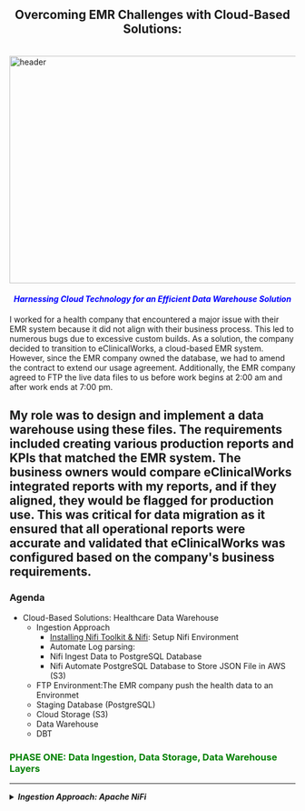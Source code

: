 <!-- ABOUT THE PROJECT -->

<!-- Still working on the project -->

## <center>Overcoming EMR Challenges with Cloud-Based Solutions:</center>
<br>
<img src="images/main2.png" alt="header" style="width: 900px; height: 400px;"><br>

#### <font color="blue"><em><center>Harnessing Cloud Technology for an Efficient Data Warehouse Solution</em></center></font>
I worked for a health company that encountered a major issue with their EMR system because it did not align with their business process. This led to numerous bugs due to excessive custom builds. As a solution, the company decided to transition to eClinicalWorks, a cloud-based EMR system. However, since the EMR company owned the database, we had to amend the contract to extend our usage agreement. Additionally, the EMR company agreed to FTP the live data files to us before work begins at 2:00 am and after work ends at 7:00 pm.

My role was to design and implement a data warehouse using these files. The requirements included creating various production reports and KPIs that matched the EMR system. The business owners would compare eClinicalWorks integrated reports with my reports, and if they aligned, they would be flagged for production use. This was critical for data migration as it ensured that all operational reports were accurate and validated that eClinicalWorks was configured based on the company's business requirements.
---------------------------------------------------------------------------------------------------------------------
### Agenda

- Cloud-Based Solutions: Healthcare Data Warehouse
  - Ingestion Approach
    - [Installing Nifi Toolkit & Nifi](https://nifi.apache.org/docs/nifi-docs/html/getting-started.html): Setup Nifi Environment
    - Automate Log parsing:
    - Nifi Ingest Data to PostgreSQL Database
    - Nifi Automate PostgreSQL Database to Store JSON File in AWS (S3)
  - FTP Environment:The EMR company push the health data to an Environmet 
  - Staging Database (PostgreSQL)
  - Cloud Storage (S3)
  - Data Warehouse 
  - DBT 
### <font color="green">PHASE ONE: Data Ingestion, Data Storage, Data Warehouse Layers</font>
---------------------------------------------------------------------------------------------------------------------

<details>
  <summary><strong><em>Ingestion Approach: Apache NiFi</em></strong></summary>

The ingestion process involves automating data movement across systems using Apache NiFi. In real-time, the data is loaded into a local database (PostgreSQL) before being pushed to the cloud storage environment (AWS S3).

#### Table of Contents
- [NIFI](http:/localhost:8443/nifi/): Setup Nifi Environment
  - [Installing Nifi Toolkit & Nifi](http:/localhost:8443/nifi/)
  - Automate Log parsing:
    - INFO
    - DEBUG
    - WARN
    - ERROR
  - FTP Environment: The EMR company pushes the health data to an environment 
      - JSON FILE: File (FTP Location) configuration
      - Upload Files
  - Staging Database (PostgreSQL): Ingest files into the database, temporary storage location for data cleansing, validation, and transformation processes
    - parameter-context
      - JSON FILE: Database configuration
    - postgresql
      - Create Tables
      - Load Data 
    - Cloud Storage (S3): Store processed and transformed files
        - Parameter-Context
          - JSON FILE: File configuration
        - AWS (S3)
        - Identity and Access Management (IAM)
        - Access Keys
        - Bucket
        - Folder
        - Load JSON Files

<details>
<summary>
    
##### 1) [NIFI](http:/localhost:8443/nifi/): Setup Nifi Environment
</summary>

- Setup Nifi Environment (I am using a MAC)
  - Open Terminal
  - Move to the following folder: `cd /opt`
- Installing Nifi Toolkit: You can download the Apache Nifi [here](https://nifi.apache.org/download.html) or follow these steps:
  - Create the following variables:
    - `export version='1.22.0'`
    - `export nifi_registry_port='18443'` (I am keeping the illustration simple. However, install registry, prod, dev stg is recommended)
    - `export nifi_prd_port='8443'`
  - Download Nifi Toolkit: I am using a MAC, and my environment location is `cd/opt`
    - `wget https://dlcdn.apache.org/nifi/${version}/nifi-toolkit-${version}-bin.zip cd /opt`
    - `unzip nifi-toolkit-${version}-bin.zip -d /opt/nifi-toolkit && cd /opt/nifi-toolkit/nifi-toolkit-${version} && mv * .. && cd .. && rm -rf nifi-toolkit-${version}`
  - Configuration Files
  
    Using the variables created above to configure Loop
    ----------------------------------------------------
    
    ```shell
    prop_replace () {
      target_file=${3:-${nifi_props_file}}
      echo 'replacing target file ' ${target_file}
      sed -i -e "s|^$1=.*$|$1=$2|" ${target_file}
    }

    mkdir -p /opt/nifi-toolkit/nifi-envs
    cp /opt/nifi-toolkit/conf/cli.properties.example /opt/nifi-toolkit/nifi-envs/nifi-PRD
    prop_replace baseUrl http://localhost:${nifi_prd_port} /opt/nifi-toolkit/nifi-envs/nifi-PRD
    cp /opt/nifi-toolkit/conf/cli.properties.example /opt/nifi-toolkit/nifi-envs/registry-PRD
    prop_replace baseUrl http://localhost:${nifi_registry_port} /opt/nifi-toolkit/nifi-envs/registry-PRD
    ```
    
    ### NIFI CLI STEPS:
    
    <strong>The config files have the following properties</strong>
    -----------------------------------------------------------------------------
    
    - Configure this nifi-PRD
      - Type the following: `cd /opt/nifi-toolkit/nifi-envs`
      - Add the following to `baseUrl`: `baseUrl=http://localhost:8443` 
    - Type the following and enter Nifi Toolkit env: `/opt/nifi-toolkit/bin/cli.sh`
    - Show Session Keys: `session keys`
    - Add session: `session set nifi.props /opt/nifi-toolkit/nifi-envs/nifi-DEV`

    <strong>View the Nifi Environment</strong>
    ---------------------------------------------------------------
     
    - Start Nifi: `/opt/nifi-prd/bin/nifi.sh start` 
    - Start Nifi-toolkit: `/opt/nifi-toolkit/bin/cli.sh`                 
    - View current Session: `session show`
    - Find the root PG Id: `nifi get-root-id`
    - List all Process Groups: `nifi pg-list` (it's empty, but will be used in `Files to Postgres Database` section)
    - Find the current user: `nifi current-user`
    - List all available templates: `nifi list-templates` (it's empty, haven't added any template as yet)

     <strong>Below is a basic view of the Nifi Environment</strong>
    ---------------------------------------------------------------
     
    <img src="images/fileconfig.png" alt="header" style="width: 1000px; height: 700px;"><br> 

</details>


<details>
<summary>
  
##### 2) [NIFI](http:/localhost:8443/nifi/): Automate Log Parsing
</summary>

<strong> Setup Log Parsing inside NIFI</strong>
---------------------------------------------------------------

- Log file location: `/opt/nifi-prd/logs` we can view the log files `nifi-app.log`
- Start Nifi: `/opt/nifi-prd/bin/nifi.sh start` 
- Start Nifi-toolkit: `/opt/nifi-toolkit/bin/cli.sh`
- Go to your Nifi web location: `http:/localhost:8443/nifi/`
    - Drag the Process Group icon onto the plane and name it `Healthcare Data Process`, then double click to open another plane
    - Drag another `Process Group` and name it `LOGS`

<strong> Create the Log Flow in Nifi</strong>
---------------------------------------------------------------

- Drag the `Processor` onto the plane and type `TailFile`, and set the Relationship to success
- Open the TailFile Configure page and click on `SETTINGS` and then click on `Bulletin Level`
    - This will mirror the flow based on the `Bulletin Level`. Then click on `PROPERTIES`
    - In the `Property` column, choose `Tailing mode` with the value `Single file`. In the `File(s) to Tail` column, add the log path
    - **Log file Path**: `/opt/nifi-prd/logs/nifi-app.log`<br><br>

    - TailFile Configure Processor: `Bulletin Level`
    ------------------------------------------
    <img src="images/Bulletin.png" alt="header" style="width: 700px; height: 400px;"> <br>

    - TailFile Configure Processor: `PROPERTIES`
    ------------------------------------------
    <img src="images/TailFile.png" alt="header" style="width: 700px; height: 500px;"> <br>

    - Connect `TailFile` RELATIONSHIPS to Success `SplitText`
    - Configure Processor for `SplitText`: Line Split Count `1` to split the `Bulletin Level type`
        - **Header Line Count**: `0`
        - **Removing Trailing Newlines**: `True`
    - Connect `SplitText` RELATIONSHIPS to Success `RouteOnContent` and Terminate: `failure` and `original`
    - Configure Processor for `RouteOnContent`
        - **Match Requirement**: `content must contain match`
        - **Character Set**: `UTF`
        - **Content Buffer Size**: `1 MB`
        - Click on `+` and manually add the following:
            - DEBUG: connect to LongAttribute
            - ERROR: connect to `ExtractGrok`
            - INFO: connect to LongAttribute
            - WARN: connect to LongAttribute
            - See Below <br>
                <img src="images/AddBulltin.png" alt="header" style="width: 600px; height: 400px;"> <br>
    - Connect `RouteOnContent` RELATIONSHIPS to Success `ExtractGrok` and Terminate: `unmatched`
    - Configure Processor for `ExtractGrok`
        - **Grok Expression**: `%{TIMESTAMP_ISO8601:timestamp} %{LOGLEVEL:level} \[%{DATA:thread}\] %{DATA:class} %{GREEDYDATA:message}`
        - **Character Set**: `flowfile-attribute`

    - If you have a `Slack` account, connect `RouteOnContent` RELATIONSHIPS to Success `PutSlack`
    - Configure Processor for `RouteOnContent`
        - **Webhook URL**: `Sensitive value set`
        - **Webhook Text**: ` An Error occurred at ${grok.timestamp} with Service ${grok.thread}. Error msg ${grok.message}`
        - Channel: <Your Slack Channel>

    NIFI: LOG DATA FLOW
    ------------------------------------------
    <img src="images/logfile.png" alt="header" style="width: 700px; height: 500px;"> <br>   
            
 
</details>

  <details>
<summary>
  
 ##### 3) [NIFI](http:/localhost:8443/nifi/): Push Files to PostgreSQL Database
</summary>
    
- Incorporating a staging database may seem unnecessary since the files are already standardized. However, there are several benefits to consider. Firstly, it provides cost-effectiveness. Utilizing the cloud for repeated SELECT operations can be expensive. Secondly, the staging database allows for the identification of any unforeseen data issues and enables additional data cleansing and standardization processes. The ultimate goal is to minimize the number of updates and inserts into Snowflake, ensuring optimal efficiency.
- **FTP LOCATION**: I used a Python script to create a `timestamp` and `increment count` for each file.
  - **Python Script**: [Script](code): I also implemented `Slack` to notify me when the file reaches `2 AM before work and 7 PM`
  - To integrate the Incoming `Webhooks` feature into the code, you'll need to make the following modifications:
    1. Install the slack_sdk library if you haven't already: `pip install slack_sdk`
    2. Import the necessary modules: `from slack_sdk import WebClient`, `from slack_sdk.errors import SlackApiError`
    3. Set up the Slack webhook URL: `slack_webhook_url = 'YOUR_SLACK_WEBHOOK_URL'`: Click here to view the script [Script](code)

- Automate configuration file within parameter-context 
    - **Create two folders**: Process-Nifi and parameter_context
    - /opt/nifi-toolkit/nifi-envs/`Process-Nifi/parameter_context` and add the files [`postgres-config.json`](parameter-context) to the folder
    - **Start Nifi-toolkit**: `/opt/nifi-toolkit/bin/cli.sh`
    - **Create the parameter Context for the database**:
    `nifi import-param-context -i /opt/nifi-toolkit/nifi-envs/Excel-NiFi/parameter_context/postgres-config.json' -u http://localhost:8443`
    - **Create the parameter Context for the file Tracker**:
    `nifi import-param-context -i /opt/nifi-toolkit/nifi-envs/Excel-NiFi/parameter_context/excell-healthcare-tracker-config.json' -u http://localhost:8443`
    - **Go to your Nifi web location**: `http:/localhost:8443/nifi/`
    - **Open Nifi**: In the top-right corner, click the icon and click on `Parameter Contexts` to confirm that the above files are loaded
    - **Global Gear**: Click on it and search in the `Process Group Parameter Context` for your loaded files and click apply
        - Drag the Process Group icon onto the plane and name it `Healthcare Data Process`, then double click to open another plane
        - Drag another `Process Group` and name it `File Extraction to Databases`
            - Click the process group `File Extraction to Database` and then Drag the Processor and type `List File`
                - In the ListFile processor, the file configuration should be loaded automatically
                - **Input Directory**: `#{source_directory}`
                - **File Filter**: `#{file_list}`
                - **Entity Tracking Node Identifier**: `${hostname()}`

            - Drag the Processor and type `FetchFile`
                - **File to Fetch**: `${absolute.path}/${filename}`
                - **Move Conflict Strategy**: `Rename`
            
            - Drag the Processor and type `ConvertRecord`: Read CSV files and convert them to `JSON`
                - **Record Reader**: `CSVReader`: we need to configure a `Controller Service Details`, click on `properties`
                    - **Schema Access Strategy**: `Inherit Record Schema`
                    - **Reader Schema**: click on the `+` icon and manually input the schema
                - **Record Writer**: `JsonRecordSetWriter`: we need to configure a `Controller Service Details`, click on `properties`
                    - **Schema Write Strategy**: `Use Schema Name Property`
                    - **Schema Name**: `schema.name`
                    - **Pretty Print JSON**: `true`
                    - **Schema Access Strategy**: `Inherit Record Schema`
            
            - Drag the Processor and type `AttributesToJson`
                - **Include Core Attributes**: `false`
                - **Include Dynamic Attributes**: `true`
                - **Include All Attributes**: `true`
                - **Overwrite Existing Attributes**: `false`
                - **Remove Attributes**: `output.data` 
            - Drag the Processor and type `EvaluateJsonPath`
                - **Attributes to JSON**: `true`
                - **Destination**: `flowfile-content`
                - **Null Value**: `null`
                - **Replacement Value**: `null`
                - **Include Root Group**: `false`
            
            - Drag the Processor and type `PutDatabaseRecord`
                - **PutDatabaseRecord**: we need to configure a `Controller Service Details`, click on `properties`
                    - **Database Connection Pooling Service**: `Database Connection Pooling Service`: Click on `controller service details` and configure it
                        - **Database Connection URL**: `jdbc:postgresql://localhost:5432/postgres`
                        - **Database Driver Class Name**: `org.postgresql.Driver`
                        - **Database Driver Location(s)**: `/opt/nifi-prd/drivers/postgresql-42.3.1.jar`
                        - **Database User**: `admin`
                        - **Database Password**: `admin`
                - **Table Name**: `t_file_info`
                - **Max Rows Per Flow File**: `1`
                - **Statement Type**: `Use Statement Attribute`
                - **Statement Attribute Name**: `dml.type`

                - **PutDatabaseRecord**: `Properties`
                ----------------------------------------
                <img src="images/PutDBRecord.png" alt="header" style="width: 700px; height: 400px;"> <br>  

            - Drag the Processor and type `ReplaceText`
                - **Replacement Strategy**: `Literal Replace`
                - **Search Value**: `insert`
                - **Replacement Value**: `select * from`
                - **Evaluate Repl. Value**: `false`
                - **Replacement Strategy**: `Literal Replace`
                - **Search Value**: `into`
                - **Replacement Value**: ``
                - **Evaluate Repl. Value**: `false`
            - Drag the Processor and type `ExecuteSQL`
                - **Database Connection Pooling Service**: `Database Connection Pooling Service`: Click on `controller service details` and configure it
                - **Table Name**: `t_file_info`
                - **Max Rows Per Flow File**: `1`
                - **Statement Type**: `Use Statement Attribute`
                - **Statement Attribute Name**: `dml.type`
                - **SQL select**: `SELECT * FROM t_file_info`
                
            - Drag the Processor and type `ListDatabaseTables`
                - **DB connection pool**: `Database Connection Pooling Service`: Click on `controller service details` and configure it

        FLOW FILES: Process Group Flow
        ----------------------------------------
        <img src="images/database.png" alt="header" style="width: 1000px; height: 700px;"> <br>

</details>

<details>
<summary>
  
##### 4) [NIFI](http:/localhost:8443/nifi/): Store Processed Files in AWS S3
</summary>

- Drag the Processor and type `PutS3Object`
    - **Access Key**: `AWS Access Key ID`
    - **Secret Key**: `AWS Secret Access Key`
    - **Bucket**: `your-bucket-name`
    - **Folder**: `${file_ftp_source_path}`

AWS S3 CONFIGURATION
----------------------------------------
- **Create a User**:
    - Login to the `AWS Management Console`
    - In the search bar, type `IAM` and click on `IAM (Identity and Access Management)`
    - Click on `Users` from the left-hand menu and then click on `Add User`
    - Enter a name for the user and select `Programmatic access` for the `Access type`
    - Click on `Next: Permissions` and then select `Attach existing policies directly`
    - Search for and select the `AmazonS3FullAccess` policy
    - Click on `Next: Tags` (optional) and then click on `Next: Review`
    - Review the user details and click on `Create user`
    - Take note of the `Access key ID` and `Secret access key` as you will need them in the Nifi configuration

- **Create an S3 Bucket**:
    - Go to the `AWS Management Console`
    - In the search bar, type `S3` and click on `S3`
    - Click on `Create bucket`
    - Enter a unique name for the bucket and choose the region
    - Click on `Next` and leave the rest of the settings as default
    - Click on `Next` and review the bucket settings
    - Click on `Create bucket`

NIFI: AWS S3 CONFIGURATION
----------------------------------------
- Click on the `gear` icon in the top-right corner and select `Controller Settings`
- Click on the `AWS S3` tab
- Enter the `Access Key ID` and `Secret Access Key` of the IAM user created earlier
- Click on `Test AWS S3 Credentials` to verify the connection
- Click on `Apply` and then `OK`

NIFI: S3 PROCESSOR CONFIGURATION
----------------------------------------
- **PutS3Object** Processor: Click on the processor and go to the `Properties` tab
- Enter the `Bucket` name created earlier
- Set the `Folder` property to `${file_ftp_source_path}` (assuming `file_ftp_source_path` is a flowfile attribute that contains the desired folder path)
- Configure any other properties as needed (e.g., access key, secret key, region, etc.)
- Connect the processor to the previous processor in your flow to continue the flow of data

NIFI: S3 PROCESSOR CONFIGURATION
----------------------------------------
- **PutS3Object** Processor: Click on the processor and go to the `Properties` tab
- Enter the `Bucket` name created earlier
- Set the `Folder` property to `${file_ftp_source_path}` (assuming `file_ftp_source_path` is a flowfile attribute that contains the desired folder path)
- Configure any other properties as needed (e.g., access key, secret key, region, etc.)
- Connect the processor to the previous processor in your flow to continue the flow of data

FLOW FILES: Process Group Flow
----------------------------------------
<img src="images/aws-s3.png" alt="header" style="width: 1000px; height: 700px;"> <br>
            
</details>
<br>

### <font color="green">PHASE TWO: Data Validation, Data Cleansing, and Transformation</font>
---------------------------------------------------------------------------------------------------------------------

<details>
<summary>
  
##### 5) [NIFI](http:/localhost:8443/nifi/): Data Validation and Cleansing
</summary>

- Drag the Processor and type `PutDatabaseRecord`
    - **PutDatabaseRecord**: we need to configure a `Controller Service Details`, click on `properties`
        - **Database Connection Pooling Service**: `Database Connection Pooling Service`: Click on `controller service details` and configure it
            - **Database Connection URL**: `jdbc:postgresql://localhost:5432/postgres`
            - **Database Driver Class Name**: `org.postgresql.Driver`
            - **Database Driver Location(s)**: `/opt/nifi-prd/drivers/postgresql-42.3.1.jar`
            - **Database User**: `admin`
            - **Database Password**: `admin`
    - **Table Name**: `t_file_info`
    - **Max Rows Per Flow File**: `1`
    - **Statement Type**: `Use Statement Attribute`
    - **Statement Attribute Name**: `dml.type`

    - **PutDatabaseRecord**: `Properties`
    ----------------------------------------
    <img src="images/PutDBRecord.png" alt="header" style="width: 700px; height: 400px;"> <br>  

- Drag the Processor and type `ReplaceText`
    - **Replacement Strategy**: `Literal Replace`
    - **Search Value**: `insert`
    - **Replacement Value**: `select * from`
    - **Evaluate Repl. Value**: `false`
    - **Replacement Strategy**: `Literal Replace`
    - **Search Value**: `into`
    - **Replacement Value**: ``
    - **Evaluate Repl. Value**: `false`
    
- Drag the Processor and type `ExecuteSQL`
    - **Database Connection Pooling Service**: `Database Connection Pooling Service`: Click on `controller service details` and configure it
    - **Table Name**: `t_file_info`
    - **Max Rows Per Flow File**: `1`
    - **Statement Type**: `Use Statement Attribute`
    - **Statement Attribute Name**: `dml.type`
    - **SQL select**: `SELECT * FROM t_file_info`
    
- Drag the Processor and type `ListDatabaseTables`
    - **DB connection pool**: `Database Connection Pooling Service`: Click on `controller service details` and configure it

FLOW FILES: Process Group Flow
----------------------------------------
<img src="images/database.png" alt="header" style="width: 1000px; height: 700px;"> <br>

</details>

<details>
<summary>
  
##### 6) [NIFI](http:/localhost:8443/nifi/): Data Transformation
</summary>

- Drag the Processor and type `PutSQL`
    - **Database Connection Pooling Service**: `Database Connection Pooling Service`: Click on `controller service details` and configure it
    - **Table Name**: `t_file_info`
    - **Max Rows Per Flow File**: `1`
    - **Statement Type**: `Use Statement Attribute`
    - **Statement Attribute Name**: `dml.type`
    - **SQL select**: `SELECT * FROM t_file_info`
    - **SQL insert**: `SELECT * FROM t_file_info`
    
- Drag the Processor and type `ReplaceText`
    - **Replacement Strategy**: `Literal Replace`
    - **Search Value**: `insert`
    - **Replacement Value**: `select * from`
    - **Evaluate Repl. Value**: `false`
    - **Replacement Strategy**: `Literal Replace`
    - **Search Value**: `into`
    - **Replacement Value**: ``
    - **Evaluate Repl. Value**: `false`
    
- Drag the Processor and type `ExecuteSQL`
    - **Database Connection Pooling Service**: `Database Connection Pooling Service`: Click on `controller service details` and configure it
    - **Table Name**: `t_file_info`
    - **Max Rows Per Flow File**: `1`
    - **Statement Type**: `Use Statement Attribute`
    - **Statement Attribute Name**: `dml.type`
    - **SQL select**: `SELECT * FROM t_file_info`

- Drag the Processor and type `ListDatabaseTables`
    - **DB connection pool**: `Database Connection Pooling Service`: Click on `controller service details` and configure it

FLOW FILES: Process Group Flow
----------------------------------------
<img src="images/transformation.png" alt="header" style="width: 1000px; height: 700px;"> <br>

</details>

<br>

### <font color="green">PHASE THREE: Reporting and KPIs</font>
---------------------------------------------------------------------------------------------------------------------

<details>
<summary>
  
##### 7) [NIFI](http:/localhost:8443/nifi/): Generate Reports and KPIs
</summary>

- Drag the Processor and type `PutSQL`
    - **Database Connection Pooling Service**: `Database Connection Pooling Service`: Click on `controller service details` and configure it
    - **Table Name**: `t_file_info`
    - **Max Rows Per Flow File**: `1`
    - **Statement Type**: `Use Statement Attribute`
    - **Statement Attribute Name**: `dml.type`
    - **SQL select**: `SELECT * FROM t_file_info`
    - **SQL insert**: `SELECT * FROM t_file_info`

- Drag the Processor and type `ReplaceText`
    - **Replacement Strategy**: `Literal Replace`
    - **Search Value**: `insert`
    - **Replacement Value**: `select * from`
    - **Evaluate Repl. Value**: `false`
    - **Replacement Strategy**: `Literal Replace`
    - **Search Value**: `into`
    - **Replacement Value**: ``
    - **Evaluate Repl. Value**: `false`
    
- Drag the Processor and type `ExecuteSQL`
    - **Database Connection Pooling Service**: `Database Connection Pooling Service`: Click on `controller service details` and configure it
    - **Table Name**: `t_file_info`
    - **Max Rows Per Flow File**: `1`
    - **Statement Type**: `Use Statement Attribute`
    - **Statement Attribute Name**: `dml.type`
    - **SQL select**: `SELECT * FROM t_file_info`

- Drag the Processor and type `ListDatabaseTables`
    - **DB connection pool**: `Database Connection Pooling Service`: Click on `controller service details` and configure it

FLOW FILES: Process Group Flow
----------------------------------------
<img src="images/reports.png" alt="header" style="width: 1000px; height: 700px;"> <br>

</details>

<br>

### <font color="green">PHASE FOUR: Data Migration and Validation</font>
---------------------------------------------------------------------------------------------------------------------

<details>
<summary>
  
##### 8) [NIFI](http:/localhost:8443/nifi/): Data Migration and Validation
</summary>

- Drag the Processor and type `PutSQL`
    - **Database Connection Pooling Service**: `Database Connection Pooling Service`: Click on `controller service details` and configure it
    - **Table Name**: `t_file_info`
    - **Max Rows Per Flow File**: `1`
    - **Statement Type**: `Use Statement Attribute`
    - **Statement Attribute Name**: `dml.type`
    - **SQL select**: `SELECT * FROM t_file_info`
    - **SQL insert**: `SELECT * FROM t_file_info`

- Drag the Processor and type `ReplaceText`
    - **Replacement Strategy**: `Literal Replace`
    - **Search Value**: `insert`
    - **Replacement Value**: `select * from`
    - **Evaluate Repl. Value**: `false`
    - **Replacement Strategy**: `Literal Replace`
    - **Search Value**: `into`
    - **Replacement Value**: ``
    - **Evaluate Repl. Value**: `false`
    
- Drag the Processor and type `ExecuteSQL`
    - **Database Connection Pooling Service**: `Database Connection Pooling Service`: Click on `controller service details` and configure it
    - **Table Name**: `t_file_info`
    - **Max Rows Per Flow File**: `1`
    - **Statement Type**: `Use Statement Attribute`
    - **Statement Attribute Name**: `dml.type`
    - **SQL select**: `SELECT * FROM t_file_info`

- Drag the Processor and type `ListDatabaseTables`
    - **DB connection pool**: `Database Connection Pooling Service`: Click on `controller service details` and configure it

FLOW FILES: Process Group Flow
----------------------------------------
<img src="images/migration.png" alt="header" style="width: 1000px; height: 700px;"> <br>

</details>

<br>

### <font color="green">PHASE FIVE: Production Use</font>
---------------------------------------------------------------------------------------------------------------------

<details>
<summary>
  
##### 9) [NIFI](http:/localhost:8443/nifi/): Production Use
</summary>

- Drag the Processor and type `PutSQL`
    - **Database Connection Pooling Service**: `Database Connection Pooling Service`: Click on `controller service details` and configure it
    - **Table Name**: `t_file_info`
    - **Max Rows Per Flow File**: `1`
    - **Statement Type**: `Use Statement Attribute`
    - **Statement Attribute Name**: `dml.type`
    - **SQL select**: `SELECT * FROM t_file_info`
    - **SQL insert**: `SELECT * FROM t_file_info`

- Drag the Processor and type `ReplaceText`
    - **Replacement Strategy**: `Literal Replace`
    - **Search Value**: `insert`
    - **Replacement Value**: `select * from`
    - **Evaluate Repl. Value**: `false`
    - **Replacement Strategy**: `Literal Replace`
    - **Search Value**: `into`
    - **Replacement Value**: ``
    - **Evaluate Repl. Value**: `false`
    
- Drag the Processor and type `ExecuteSQL`
    - **Database Connection Pooling Service**: `Database Connection Pooling Service`: Click on `controller service details` and configure it
    - **Table Name**: `t_file_info`
    - **Max Rows Per Flow File**: `1`
    - **Statement Type**: `Use Statement Attribute`
    - **Statement Attribute Name**: `dml.type`
    - **SQL select**: `SELECT * FROM t_file_info`

- Drag the Processor and type `ListDatabaseTables`
    - **DB connection pool**: `Database Connection Pooling Service`: Click on `controller service details` and configure it

FLOW FILES: Process Group Flow
----------------------------------------
<img src="images/production.png" alt="header" style="width: 1000px; height: 700px;"> <br>

</details>

